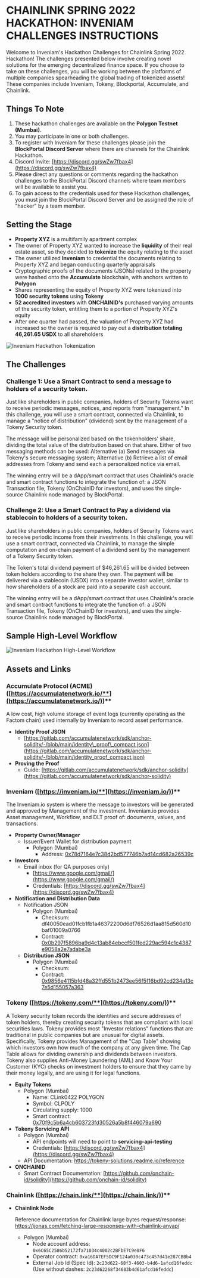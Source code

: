 #
# **CHAINLINK SPRING 2022 HACKATHON: INVENIAM CHALLENGES INSTRUCTIONS**

Welcome to Inveniam&#39;s Hackathon Challenges for Chainlink Spring 2022 Hackathon! The challenges presented below involve creating novel solutions for the emerging decentralized finance space. If you choose to take on these challenges, you will be working between the platforms of multiple companies spearheading the global trading of tokenized assets! These companies include Inveniam, Tokeny, Blockportal, Accumulate, and Chainlink.


## **Things To Note**

1. These hackathon challenges are available on the **Polygon Testnet (Mumbai)**.
2. You may participate in one or both challenges.
3. To register with Inveniam for these challenges please join the **BlockPortal Discord Server** where there are channels for the Chainlink Hackathon.
  1. Discord Invite: [https://discord.gg/swZw7fbax4](https://discord.gg/swZw7fbax4)
4. Please direct any questions or comments regarding the hackathon challenges to the BlockPortal Discord channels where team members will be available to assist you.
5. To gain access to the credentials used for these Hackathon challenges, you must join the BlockPortal Discord Server and be assigned the role of &quot;hacker&quot; by a team member.


## **Setting the Stage**

- **Property XYZ** is a multifamily apartment complex
- The owner of Property XYZ wanted to increase the **liquidity** of their real estate asset, so they decided to **tokenize** the equity relating to the asset
- The owner utilized **Inveniam** to credential the documents relating to Property XYZ and began conducting quarterly appraisals
- Cryptographic proofs of the documents (JSONs) related to the property were hashed onto the **Accumulate** blockchain, with anchors written to **Polygon**
- Shares representing the equity of Property XYZ were tokenized into **1000 security tokens** using **Tokeny**
- **52 accredited investors** with **ONCHAINID&#39;s** purchased varying amounts of the security token, entitling them to a portion of Property XYZ&#39;s equity
- After one quarter had passed, the valuation of Property XYZ had increased so the owner is required to pay out a **distribution totaling 46,261.65 USDX** to all shareholders

![Inveniam Hackathon Tokenization](https://uploads-ssl.webflow.com/61e1c00981eb8551acfd7317/626c1c03c09fb291930dc9f3_Inveniam%20Hackathon%20Tokenization.png)


## **The Challenges**

### **Challenge 1: Use a Smart Contract to send a message to holders of a security token.**

Just like shareholders in public companies, holders of Security Tokens want to receive periodic messages, notices, and reports from &quot;management.&quot; In this challenge, you will use a smart contract, connected via Chainlink, to manage a &quot;notice of distribution&quot; (dividend) sent by the management of a Tokeny Security token.

The message will be personalized based on the tokenholders&#39; share, dividing the total value of the distribution based on that share. Either of two messaging methods can be used: Alternative (a) Send messages via Tokeny&#39;s secure messaging system; Alternative (b) Retrieve a list of email addresses from Tokeny and send each a personalized notice via email.

The winning entry will be a dApp/smart contract that uses Chainlink&#39;s oracle and smart contract functions to integrate the function of: a JSON Transaction file, Tokeny (OnChainID for investors), and uses the single-source Chainlink node managed by BlockPortal.

### **Challenge 2: Use a Smart Contract to Pay a dividend via stablecoin to holders of a security token.**

Just like shareholders in public companies, holders of Security Tokens want to receive periodic income from their investments. In this challenge, you will use a smart contract, connected via Chainlink, to manage the simple computation and on-chain payment of a dividend sent by the management of a Tokeny Security token.

The Token&#39;s total dividend payment of $46,261.65 will be divided between token holders according to the share they own. The payment will be delivered via a stablecoin (USDX) into a separate investor wallet, similar to how shareholders of a stock are paid into a separate cash account.

The winning entry will be a dApp/smart contract that uses Chainlink&#39;s oracle and smart contract functions to integrate the function of: a JSON Transaction file, Tokeny (OnChainID for investors), and uses the single-source Chainlink node managed by BlockPortal.


## **Sample High-Level Workflow**

![Inveniam Hackathon High-Level Workflow](https://uploads-ssl.webflow.com/61e1c00981eb8551acfd7317/626c1c0345c0fe8ab97aaea1_Inveniam%20Hackathon%20Workflow.png)


## **Assets and Links**

### **Accumulate Protocol (ACME)** **(**[**https://accumulatenetwork.io/**](https://accumulatenetwork.io/)**)**

A low cost, high volume storage of event logs (currently operating as the Factom chain) used internally by Inveniam to record asset performance.

- **Identity Proof JSON**
  - [https://gitlab.com/accumulatenetwork/sdk/anchor-solidity/-/blob/main/identity\_proof\_compact.json](https://gitlab.com/accumulatenetwork/sdk/anchor-solidity/-/blob/main/identity_proof_compact.json)
- **Proving the Proof**
  - Guide: [https://gitlab.com/accumulatenetwork/sdk/anchor-solidity](https://gitlab.com/accumulatenetwork/sdk/anchor-solidity)

### **Inveniam (**[**https://inveniam.io/**](https://inveniam.io/)**)**

The Inveniam.io system is where the message to investors will be generated and approved by Management of the investment. Inveniam.io provides Asset management, Workflow, and DLT proof of: documents, values, and transactions.

- **Property Owner/Manager**
  - Issuer/Event Wallet for distribution payment
    - Polygon (Mumbai)
      - Address: [0x78d7164e7c38d2bd577746b7ad14cd682a26539c](https://urldefense.proofpoint.com/v2/url?u=https-3A__blockscan.com_address_0x78d7164e7c38d2bd577746b7ad14cd682a26539c&amp;d=DwMFaQ&amp;c=euGZstcaTDllvimEN8b7jXrwqOf-v5A_CdpgnVfiiMM&amp;r=wwMDO-PpcsKYfuukO0-WtcUCFTergulK4hjUC-ONpkg&amp;m=bQN8M5I6d6ZhJ9VDjJox5i9KIGt4e8GhsuPfH5KNSJw&amp;s=GsXYBbcNDYtarg4x-HLCQO6eCubyrcCDBuGj03AtBxM&amp;e=)
- **Investors**
  - Email inbox (for QA purposes only)
    - [https://www.google.com/gmail/](https://www.google.com/gmail/)
    - Credentials: [https://discord.gg/swZw7fbax4](https://discord.gg/swZw7fbax4)
- **Notification and Distribution Data**
  - Notification JSON
    - Polygon (Mumbai)
      - Checksum: df40050ead01fcb1fb1a46372200d6df76526d1aa815d560d10baf01009a0766
      - Contract: [0x0b297f5896ba9d4c13ab84ebccf501fed229ac594c1c4387e9058a2e7adabe3a](https://mumbai.polygonscan.com/tx/0x0b297f5896ba9d4c13ab84ebccf501fed229ac594c1c4387e9058a2e7adabe3a)
  - **Distribution JSON**
    - Polygon (Mumbai)
      - Checksum:
      - Contract: [0x9856e4115bfd48a32ffd551b2473ee56f5f16bd92cd234a13c7e5d155057a363](https://mumbai.polygonscan.com/tx/0x9856e4115bfd48a32ffd551b2473ee56f5f16bd92cd234a13c7e5d155057a363)

### **Tokeny (**[**https://tokeny.com/**](https://tokeny.com/)**)**

A Tokeny security token records the identities and secure addresses of token holders, thereby creating security tokens that are compliant with local securities laws. Tokeny provides most &quot;Investor relations&quot; functions that are traditional in public companies but are unusual for digital assets. Specifically, Tokeny provides Management of the &quot;Cap Table&quot; showing which investors own how much of the company at any given time. The Cap Table allows for dividing ownership and dividends between investors. Tokeny also supplies Anti-Money Laundering (AML) and Know Your Customer (KYC) checks on investment holders to ensure that they came by their money legally, and are using it for legal functions.

- **Equity Tokens**
  - Polygon (Mumbai)
    - Name: CLink0422 POLYGON
    - Symbol: CLPOLY
    - Circulating supply: 1000
    - Smart contract: [0x70f9c5b6a4cb603723fd30526a5b8f446079a690](https://mumbai.polygonscan.com/token/0x70f9c5b6a4cb603723fd30526a5b8f446079a690)
- **Tokeny Servicing API**
  - Polygon (Mumbai)
    - API endpoints will need to point to **servicing-api-testing**
    - Credentials: [https://discord.gg/swZw7fbax4](https://discord.gg/swZw7fbax4)
  - API Documentation: https://tokeny-solutions.readme.io/reference
- **ONCHAINID**
  - Smart Contract Documentation: [https://github.com/onchain-id/solidity](https://github.com/onchain-id/solidity)

### **Chainlink (**[**https://chain.link/**](https://chain.link/)**)**

- **Chainlink Node**
  
  Reference documentation for Chainlink large bytes request/response: <https://ijonas.com/fetching-large-responses-with-chainlink-anyapi>

  - Polygon (Mumbai)
    - Node account address: `0x6C65C2586b52172fa71034c4002c2BFbE7C9e8F6`
    - Operator contract: `0xa16DA7EF5DC9F124a030c473c457d41e287CBBb4`
    - External Job Id (Spec Id): `2c23d622-68f3-4603-b4d6-1afcd16feddc` (Use without dashes: `2c23d62268f34603b4d61afcd16feddc`)
